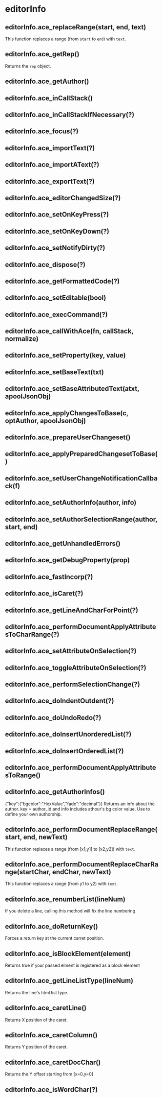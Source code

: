 # editorInfo

## editorInfo.ace_replaceRange(start, end, text)
This function replaces a range (from `start` to `end`) with `text`.

## editorInfo.ace_getRep()
Returns the `rep` object.

## editorInfo.ace_getAuthor()
## editorInfo.ace_inCallStack()
## editorInfo.ace_inCallStackIfNecessary(?)
## editorInfo.ace_focus(?)
## editorInfo.ace_importText(?)
## editorInfo.ace_importAText(?)
## editorInfo.ace_exportText(?)
## editorInfo.ace_editorChangedSize(?)
## editorInfo.ace_setOnKeyPress(?)
## editorInfo.ace_setOnKeyDown(?)
## editorInfo.ace_setNotifyDirty(?)
## editorInfo.ace_dispose(?)
## editorInfo.ace_getFormattedCode(?)
## editorInfo.ace_setEditable(bool)
## editorInfo.ace_execCommand(?)
## editorInfo.ace_callWithAce(fn, callStack, normalize)
## editorInfo.ace_setProperty(key, value)
## editorInfo.ace_setBaseText(txt)
## editorInfo.ace_setBaseAttributedText(atxt, apoolJsonObj)
## editorInfo.ace_applyChangesToBase(c, optAuthor, apoolJsonObj)
## editorInfo.ace_prepareUserChangeset()
## editorInfo.ace_applyPreparedChangesetToBase()
## editorInfo.ace_setUserChangeNotificationCallback(f)
## editorInfo.ace_setAuthorInfo(author, info)
## editorInfo.ace_setAuthorSelectionRange(author, start, end)
## editorInfo.ace_getUnhandledErrors()
## editorInfo.ace_getDebugProperty(prop)
## editorInfo.ace_fastIncorp(?)
## editorInfo.ace_isCaret(?)
## editorInfo.ace_getLineAndCharForPoint(?)
## editorInfo.ace_performDocumentApplyAttributesToCharRange(?)
## editorInfo.ace_setAttributeOnSelection(?)
## editorInfo.ace_toggleAttributeOnSelection(?)
## editorInfo.ace_performSelectionChange(?)
## editorInfo.ace_doIndentOutdent(?)
## editorInfo.ace_doUndoRedo(?)
## editorInfo.ace_doInsertUnorderedList(?)
## editorInfo.ace_doInsertOrderedList(?)
## editorInfo.ace_performDocumentApplyAttributesToRange()

## editorInfo.ace_getAuthorInfos()
{"key":{"bgcolor":"HexValue","fade":"decimal"}}
Returns an info about the author. key = author_id and info includes athour's bg color value.
Use to define your own authorship.
## editorInfo.ace_performDocumentReplaceRange(start, end, newText)
This function replaces a range (from [x1,y1] to [x2,y2]) with `text`.
## editorInfo.ace_performDocumentReplaceCharRange(startChar, endChar, newText)
This function replaces a range (from y1 to y2) with `text`.
## editorInfo.ace_renumberList(lineNum)
If you delete a line, calling this method will fix the line numbering.
## editorInfo.ace_doReturnKey()
Forces a return key at the current carret position.
## editorInfo.ace_isBlockElement(element)
Returns true if your passed elment is registered as a block element
## editorInfo.ace_getLineListType(lineNum)
Returns the line's html list type.
## editorInfo.ace_caretLine()
Returns X position of the caret.
## editorInfo.ace_caretColumn()
Returns Y position of the caret.
## editorInfo.ace_caretDocChar()
Returns the Y offset starting from [x=0,y=0]
## editorInfo.ace_isWordChar(?)
